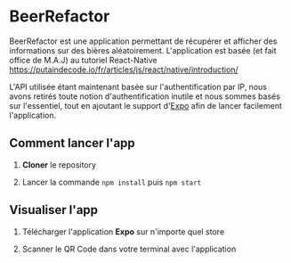 ﻿# BeerRefactor 

BeerRefactor est une application permettant de récupérer et afficher des informations sur des bières aléatoirement.
L'application est basée (et fait office de M.A.J) au tutoriel React-Native https://putaindecode.io/fr/articles/js/react/native/introduction/

L'API utilisée étant maintenant basée sur l'authentification par IP, nous avons retirés toute notion d'authentification inutile et nous sommes basés sur l'essentiel, tout en ajoutant le support d'[Expo](https://expo.io/) afin de lancer facilement l'application.

## Comment lancer l'app

1. **Cloner** le repository

2. Lancer la commande `npm install` puis `npm start`

## Visualiser l'app

1. Télécharger l'application **Expo** sur n'importe quel store

2. Scanner le QR Code dans votre terminal avec l'application
